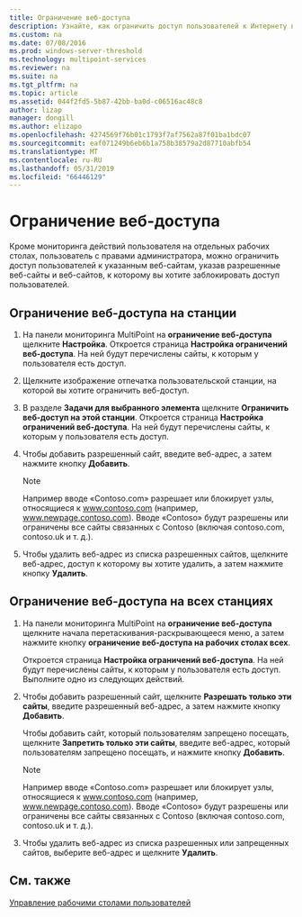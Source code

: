 ```yaml
---
title: Ограничение веб-доступа
description: Узнайте, как ограничить доступ пользователей к Интернету в службах MultiPoint
ms.custom: na
ms.date: 07/08/2016
ms.prod: windows-server-threshold
ms.technology: multipoint-services
ms.reviewer: na
ms.suite: na
ms.tgt_pltfrm: na
ms.topic: article
ms.assetid: 044f2fd5-5b87-42bb-ba0d-c06516ac48c8
author: lizap
manager: dongill
ms.author: elizapo
ms.openlocfilehash: 4274569f76b01c1793f7af7562a87f01ba1bdc07
ms.sourcegitcommit: eaf071249b6eb6b1a758b38579a2d87710abfb54
ms.translationtype: MT
ms.contentlocale: ru-RU
ms.lasthandoff: 05/31/2019
ms.locfileid: "66446129"
---
```

# <a name="limit-web-access"></a>Ограничение веб-доступа
Кроме мониторинга действий пользователя на отдельных рабочих столах, пользователь с правами администратора, можно ограничить доступ пользователей к указанным веб-сайтам, указав разрешенные веб-сайты и веб-сайтов, к которому вы хотите заблокировать доступ пользователей.  
  
## <a name="to-limit-web-access-on-a-station"></a>Ограничение веб-доступа на станции  
  
1. На панели мониторинга MultiPoint на **ограничение веб-доступа** щелкните **Настройка**. Откроется страница **Настройка ограничений веб-доступа**. На ней будут перечислены сайты, к которым у пользователя есть доступ.  
  
2. Щелкните изображение отпечатка пользовательской станции, на которой вы хотите ограничить веб-доступ.  
  
3. В разделе **Задачи для выбранного элемента** щелкните **Ограничить веб-доступ на этой станции**. Откроется страница **Настройка ограничений веб-доступа**. На ней будут перечислены сайты, к которым у пользователя есть доступ.  
  
4. Чтобы добавить разрешенный сайт, введите веб-адрес, а затем нажмите кнопку **Добавить**.  
  
   > [!NOTE]
   > Например вводе «Contoso.com» разрешает или блокирует узлы, относящиеся к www.contoso.com (например, www.newpage.contoso.com). Вводе «Contoso» будут разрешены или ограничены все сайты связанных с Contoso (включая contoso.com, contoso.uk и т. д.).  
  
5. Чтобы удалить веб-адрес из списка разрешенных сайтов, щелкните веб-адрес, доступ к которому вы хотите удалить, а затем нажмите кнопку **Удалить**.  
  
## <a name="to-limit-web-access-on-all-stations"></a>Ограничение веб-доступа на всех станциях  
  
1. На панели мониторинга MultiPoint на **ограничение веб-доступа** щелкните начала перетаскивания\-раскрывающееся меню, а затем нажмите кнопку **ограничение веб-доступа на рабочих столах всех**.  
  
   Откроется страница **Настройка ограничений веб-доступа**. На ней будут перечислены сайты, к которым у пользователя есть доступ. Выполните одно из следующих действий.  
  
2. Чтобы добавить разрешенный сайт, щелкните **Разрешать только эти сайты**, введите разрешенный веб-адрес, а затем нажмите кнопку **Добавить**.  
  
   Чтобы добавить сайт, который пользователям запрещено посещать, щелкните **Запретить только эти сайты**, введите веб-адрес, который пользователям запрещено посещать, и нажмите кнопку **Добавить**.  
  
   > [!NOTE]
   > Например вводе «Contoso.com» разрешает или блокирует узлы, относящиеся к www.contoso.com (например, www.newpage.contoso.com). Вводе «Contoso» будут разрешены или ограничены все сайты связанных с Contoso (включая contoso.com, contoso.uk и т. д.).  
  
3. Чтобы удалить веб-адрес из списка разрешенных или запрещенных сайтов, выберите веб-адрес и щелкните **Удалить**.  
  
## <a name="see-also"></a>См. также  
[Управление рабочими столами пользователей](manage-user-desktops-using-multipoint-dashboard.md)  